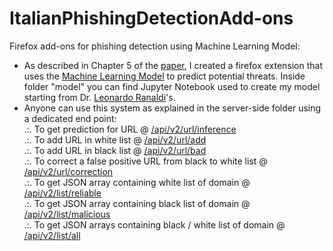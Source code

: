 # ItalianPhishingDetectionAdd-ons
Firefox add-ons for phishing detection using Machine Learning Model:
- As described in Chapter 5 of the <a href="https://ceur-ws.org/Vol-3260/paper13.pdf">paper</a>, I created a firefox extension that uses the <a href="https://github.com/LeonardRanaldi/ItalianPhishingDetection/blob/main/models/RNN%20word%2Bchar_emb.ipynb">Machine Learning Model</a> to predict potential threats. Inside folder "model" you can find Jupyter Notebook used to create my model starting from Dr. <a href="https://github.com/LeonardRanaldi/">Leonardo Ranaldi</a>'s.
- Anyone can use this system as explained in the server-side folder using a dedicated end point:</br>
.:. To get prediction for URL @ <a target="_blank" href="http://www.cm-innovationlab.it:5000/api/v2/url/inference">/api/v2/url/inference</a></br>
.:. To add URL in white list @ <a target="_blank" href="http://www.cm-innovationlab.it:5000/api/v2/url/add">/api/v2/url/add</a></br>
.:. To add URL in black list @ <a target="_blank" href="http://www.cm-innovationlab.it:5000/api/v2/url/bad">/api/v2/url/bad</a></br>
.:. To correct a false positive URL from black to white list @ <a target="_blank" href="http://www.cm-innovationlab.it:5000/api/v2/url/correction">/api/v2/url/correction</a></br>
.:. To get JSON array containing white list of domain @ <a target="_blank" href="http://www.cm-innovationlab.it:5000/api/v2/list/reliable">/api/v2/list/reliable</a></br>
.:. To get JSON array containing black list of domain @ <a target="_blank" href="http://www.cm-innovationlab.it:5000/api/v2/list/malicious">/api/v2/list/malicious</a></br>
.:. To get JSON arrays containing black / white list of domain @ <a target="_blank" href="http://www.cm-innovationlab.it:5000/api/v2/list/all">/api/v2/list/all</a>
